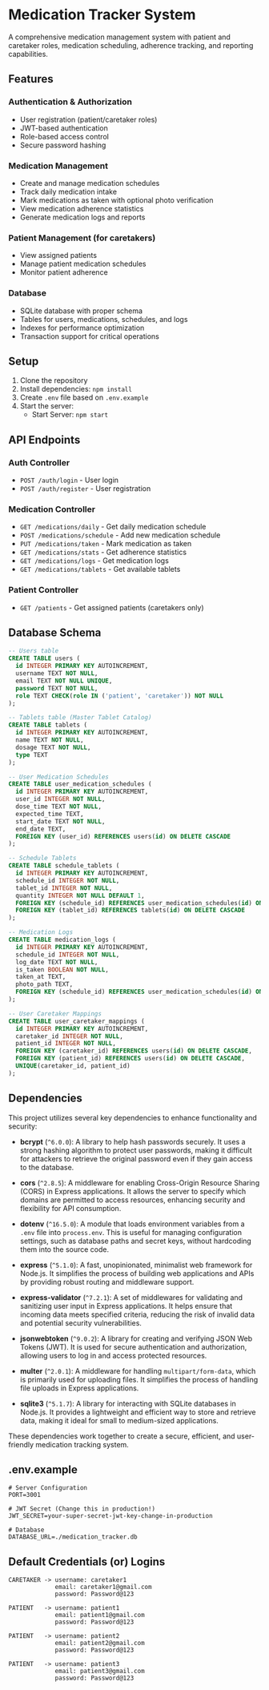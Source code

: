# Medication Tracker System

A comprehensive medication management system with patient and caretaker roles, medication scheduling, adherence tracking, and reporting capabilities.

## Features

### Authentication & Authorization

- User registration (patient/caretaker roles)
- JWT-based authentication
- Role-based access control
- Secure password hashing

### Medication Management

- Create and manage medication schedules
- Track daily medication intake
- Mark medications as taken with optional photo verification
- View medication adherence statistics
- Generate medication logs and reports

### Patient Management (for caretakers)

- View assigned patients
- Manage patient medication schedules
- Monitor patient adherence

### Database

- SQLite database with proper schema
- Tables for users, medications, schedules, and logs
- Indexes for performance optimization
- Transaction support for critical operations

## Setup

1. Clone the repository
2. Install dependencies: `npm install`
3. Create `.env` file based on `.env.example`
4. Start the server:
   - Start Server: `npm start`

## API Endpoints

### Auth Controller

- `POST /auth/login` - User login
- `POST /auth/register` - User registration

### Medication Controller

- `GET /medications/daily` - Get daily medication schedule
- `POST /medications/schedule` - Add new medication schedule
- `PUT /medications/taken` - Mark medication as taken
- `GET /medications/stats` - Get adherence statistics
- `GET /medications/logs` - Get medication logs
- `GET /medications/tablets` - Get available tablets

### Patient Controller

- `GET /patients` - Get assigned patients (caretakers only)

## Database Schema

```sql
-- Users table
CREATE TABLE users (
  id INTEGER PRIMARY KEY AUTOINCREMENT,
  username TEXT NOT NULL,
  email TEXT NOT NULL UNIQUE,
  password TEXT NOT NULL,
  role TEXT CHECK(role IN ('patient', 'caretaker')) NOT NULL
);

-- Tablets table (Master Tablet Catalog)
CREATE TABLE tablets (
  id INTEGER PRIMARY KEY AUTOINCREMENT,
  name TEXT NOT NULL,
  dosage TEXT NOT NULL,
  type TEXT
);

-- User Medication Schedules
CREATE TABLE user_medication_schedules (
  id INTEGER PRIMARY KEY AUTOINCREMENT,
  user_id INTEGER NOT NULL,
  dose_time TEXT NOT NULL,
  expected_time TEXT,
  start_date TEXT NOT NULL,
  end_date TEXT,
  FOREIGN KEY (user_id) REFERENCES users(id) ON DELETE CASCADE
);

-- Schedule Tablets
CREATE TABLE schedule_tablets (
  id INTEGER PRIMARY KEY AUTOINCREMENT,
  schedule_id INTEGER NOT NULL,
  tablet_id INTEGER NOT NULL,
  quantity INTEGER NOT NULL DEFAULT 1,
  FOREIGN KEY (schedule_id) REFERENCES user_medication_schedules(id) ON DELETE CASCADE,
  FOREIGN KEY (tablet_id) REFERENCES tablets(id) ON DELETE CASCADE
);

-- Medication Logs
CREATE TABLE medication_logs (
  id INTEGER PRIMARY KEY AUTOINCREMENT,
  schedule_id INTEGER NOT NULL,
  log_date TEXT NOT NULL,
  is_taken BOOLEAN NOT NULL,
  taken_at TEXT,
  photo_path TEXT,
  FOREIGN KEY (schedule_id) REFERENCES user_medication_schedules(id) ON DELETE CASCADE
);

-- User Caretaker Mappings
CREATE TABLE user_caretaker_mappings (
  id INTEGER PRIMARY KEY AUTOINCREMENT,
  caretaker_id INTEGER NOT NULL,
  patient_id INTEGER NOT NULL,
  FOREIGN KEY (caretaker_id) REFERENCES users(id) ON DELETE CASCADE,
  FOREIGN KEY (patient_id) REFERENCES users(id) ON DELETE CASCADE,
  UNIQUE(caretaker_id, patient_id)
);
```

## Dependencies

This project utilizes several key dependencies to enhance functionality and security:

- **bcrypt** (`^6.0.0`): A library to help hash passwords securely. It uses a strong hashing algorithm to protect user passwords, making it difficult for attackers to retrieve the original password even if they gain access to the database.

- **cors** (`^2.8.5`): A middleware for enabling Cross-Origin Resource Sharing (CORS) in Express applications. It allows the server to specify which domains are permitted to access resources, enhancing security and flexibility for API consumption.

- **dotenv** (`^16.5.0`): A module that loads environment variables from a `.env` file into `process.env`. This is useful for managing configuration settings, such as database paths and secret keys, without hardcoding them into the source code.

- **express** (`^5.1.0`): A fast, unopinionated, minimalist web framework for Node.js. It simplifies the process of building web applications and APIs by providing robust routing and middleware support.

- **express-validator** (`^7.2.1`): A set of middlewares for validating and sanitizing user input in Express applications. It helps ensure that incoming data meets specified criteria, reducing the risk of invalid data and potential security vulnerabilities.

- **jsonwebtoken** (`^9.0.2`): A library for creating and verifying JSON Web Tokens (JWT). It is used for secure authentication and authorization, allowing users to log in and access protected resources.

- **multer** (`^2.0.1`): A middleware for handling `multipart/form-data`, which is primarily used for uploading files. It simplifies the process of handling file uploads in Express applications.

- **sqlite3** (`^5.1.7`): A library for interacting with SQLite databases in Node.js. It provides a lightweight and efficient way to store and retrieve data, making it ideal for small to medium-sized applications.

These dependencies work together to create a secure, efficient, and user-friendly medication tracking system.

## .env.example

```
# Server Configuration
PORT=3001

# JWT Secret (Change this in production!)
JWT_SECRET=your-super-secret-jwt-key-change-in-production

# Database
DATABASE_URL=./medication_tracker.db

```

## Default Credentials (or) Logins

```
CARETAKER -> username: caretaker1
             email: caretaker1@gmail.com
             password: Password@123

PATIENT   -> username: patient1
             email: patient1@gmail.com
             password: Password@123

PATIENT   -> username: patient2
             email: patient2@gmail.com
             password: Password@123

PATIENT   -> username: patient3
             email: patient3@gmail.com
             password: Password@123

```
